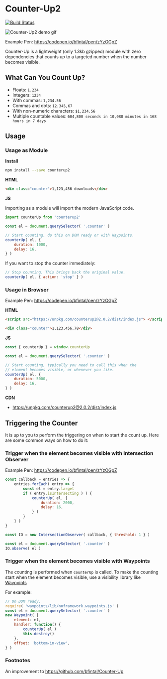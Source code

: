 # Counter-Up2

[![Build Status](https://travis-ci.org/bfintal/Counter-Up2.svg?branch=master)](https://travis-ci.org/bfintal/Counter-Up2)

![Counter-Up2 demo gif](https://bfintal.github.io/Counter-Up2/sample.gif)

Example Pen: https://codepen.io/bfintal/pen/zYzOGpZ

Counter-Up is a lightweight (only 1.3kb gzipped) module with zero dependencies that counts up to a targeted number when the number becomes visible.

## What Can You Count Up?

* Floats: `1.234`
* Integers: `1234`
* With commas: `1,234.56`
* Commas and dots: `12.345,67`
* With non-numeric characters: `$1,234.56`
* Multiple countable values: `604,800 seconds in 10,080 minutes in 168 hours in 7 days`

## Usage
### Usage as Module

**Install**
```bash
npm install --save counterup2
```

**HTML**
```html
<div class="counter">1,123,456 downloads</div>
```

**JS**

Importing as a module will import the modern JavaScript code.

```js
import counterUp from 'counterup2'

const el = document.querySelector( '.counter' )

// Start counting, do this on DOM ready or with Waypoints.
counterUp( el, {
    duration: 1000,
    delay: 16,
} )
```

If you want to stop the counter immediately:

```js
// Stop counting. This brings back the original value.
counterUp( el, { action: 'stop' } )
```

### Usage in Browser

Example Pen: https://codepen.io/bfintal/pen/zYzOGpZ

**HTML**

```html
<script src="https://unpkg.com/counterup2@2.0.2/dist/index.js">	</script>

<div class="counter">1,123,456.78</div>
```

**JS**
```js
const { counterUp } = window.counterUp

const el = document.querySelector( '.counter' )

// Start counting, typically you need to call this when the 
// element becomes visible, or whenever you like.
counterUp( el, {
    duration: 5000,
    delay: 16,
} )
```

**CDN**
* https://unpkg.com/counterup2@2.0.2/dist/index.js

## Triggering the Counter

It is up to you to perform the triggering on when to start the count up. Here are some common ways on how to do it:
### Trigger when the element becomes visible with Intersection Observer

Example Pen: https://codepen.io/bfintal/pen/zYzOGpZ

```js
const callback = entries => {
	entries.forEach( entry => {
		const el = entry.target
		if ( entry.isIntersecting ) ) {
			counterUp( el, {
				duration: 2000,
				delay: 16,
			} )
		}
	} )
}

const IO = new IntersectionObserver( callback, { threshold: 1 } )

const el = document.querySelector( '.counter' )
IO.observe( el )
```

### Trigger when the element becomes visible with Waypoints

The counting is performed when `counterUp` is called. To make the counting start when the element becomes visible, use a visibility library like [Waypoints](https://www.npmjs.com/package/waypoints)

For example:

```js
// On DOM ready.
require( 'waypoints/lib/noframework.waypoints.js' )
const el = document.querySelector( '.counter' )
new Waypoint( {
    element: el,
    handler: function() { 
        counterUp( el ) 
        this.destroy()
    },
    offset: 'bottom-in-view',
} )
```

### Footnotes
An improvement to https://github.com/bfintal/Counter-Up